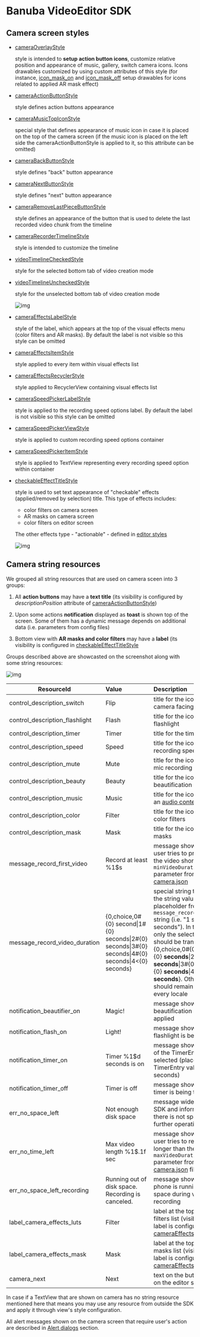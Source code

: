# Banuba VideoEditor SDK
## Camera screen styles  

- [cameraOverlayStyle](https://github.com/Banuba/ve-sdk-android-integration-sample/blob/main/app/src/main/res/values/themes.xml#L24)

    style is intended to **setup action button icons**, customize relative position and appearance of music, gallery, switch camera icons. Icons drawables customized by using custom attributes of this style (for instance, [icon_mask_on](https://github.com/Banuba/ve-sdk-android-integration-sample/blob/main/app/src/main/res/values/themes.xml#L205) and [icon_mask_off](https://github.com/Banuba/ve-sdk-android-integration-sample/blob/main/app/src/main/res/values/themes.xml#L206) setup drawables for icons related to applied AR mask effect)  
- [cameraActionButtonStyle](https://github.com/Banuba/ve-sdk-android-integration-sample/blob/main/app/src/main/res/values/themes.xml#L25)

    style defines action buttons appearance
- [cameraMusicTopIconStyle](https://github.com/Banuba/ve-sdk-android-integration-sample/blob/main/app/src/main/res/values/themes.xml#L26)

    special style that defines appearance of music icon in case it is placed on the top of the camera screen (if the music icon is placed on the left side the cameraActionButtonStyle is applied to it, so this attribute can be omitted)
- [cameraBackButtonStyle](https://github.com/Banuba/ve-sdk-android-integration-sample/blob/main/app/src/main/res/values/themes.xml#L27)

    style defines "back" button appearance
- [cameraNextButtonStyle](https://github.com/Banuba/ve-sdk-android-integration-sample/blob/main/app/src/main/res/values/themes.xml#L28)

    style defines "next" button appearance
- [cameraRemoveLastPieceButtonStyle](https://github.com/Banuba/ve-sdk-android-integration-sample/blob/main/app/src/main/res/values/themes.xml#L29)

    style defines an appearance of the button that is used to delete the last recorded video chunk from the timeline
- [cameraRecorderTimelineStyle](https://github.com/Banuba/ve-sdk-android-integration-sample/blob/main/app/src/main/res/values/themes.xml#L31)

    style is intended to customize the timeline

- [videoTimelineCheckedStyle](https://github.com/Banuba/ve-sdk-android-integration-sample/blob/main/app/src/main/res/values/themes.xml#L18)

    style for the selected bottom tab of video creation mode

- [videoTimelineUncheckedStyle](https://github.com/Banuba/ve-sdk-android-integration-sample/blob/main/app/src/main/res/values/themes.xml#L19)

    style for the unselected bottom tab of video creation mode

    ![img](screenshots/camera1.png)
- [cameraEffectsLabelStyle](https://github.com/Banuba/ve-sdk-android-integration-sample/blob/main/app/src/main/res/values/themes.xml#L32)

    style of the label, which appears at the top of the visual effects menu (color filters and AR masks). By default the label is not visible so this style can be omitted
- [cameraEffectsItemStyle](https://github.com/Banuba/ve-sdk-android-integration-sample/blob/main/app/src/main/res/values/themes.xml#L33)

    style applied to every item within visual effects list
- [cameraEffectsRecyclerStyle](https://github.com/Banuba/ve-sdk-android-integration-sample/blob/main/app/src/main/res/values/themes.xml#L34)

    style applied to RecyclerView containing visual effects list
- [cameraSpeedPickerLabelStyle](https://github.com/Banuba/ve-sdk-android-integration-sample/blob/main/app/src/main/res/values/themes.xml#L35)

    style is applied to the recording speed options label. By default the label is not visible so this style can be omitted
- [cameraSpeedPickerViewStyle](https://github.com/Banuba/ve-sdk-android-integration-sample/blob/main/app/src/main/res/values/themes.xml#L36)

    style is applied to custom recording speed options container
- [cameraSpeedPickerItemStyle](https://github.com/Banuba/ve-sdk-android-integration-sample/blob/main/app/src/main/res/values/themes.xml#L37)

    style is applied to TextView representing every recording speed option within container

- [checkableEffectTitleStyle](https://github.com/Banuba/ve-sdk-android-integration-sample/blob/main/app/src/main/res/values/themes.xml#L39)

    style is used to set text appearance of "checkable" effects (applied/removed by selection) title. This type of effects includes:
    - color filters on camera screen
    - AR masks on camera screen
    - color filters on editor screen
    
    The other effects type - "actionable" - defined in [editor styles](editor_styles.md#L57)

    ![img](screenshots/camera2.png)


## Camera string resources

We grouped all string resources that are used on camera sceen into 3 groups:

1. All **action buttons** may have a **text title** (its visibility is configured by *descriptionPosition* attribute of [cameraActionButtonStyle](https://github.com/Banuba/ve-sdk-android-integration-sample/blob/main/app/src/main/res/values/themes.xml#L25))

2. Upon some actions **notification** displayed as **toast** is shown top of the screen. Some of them has a dynamic message depends on additional data (i.e. parameters from config files)

3. Bottom view with **AR masks and color filters** may have a **label** (its visibility is configured in [checkableEffectTitleStyle](https://github.com/Banuba/ve-sdk-android-integration-sample/blob/main/app/src/main/res/values/themes.xml#L39)

Groups described above are showcasted on the screenshot along with some string resources: 

![img](screenshots/camera_strings1.png)

| ResourceId        |      Value      |   Description |
| ------------- | :----------- | :------------- |
| control_description_switch | Flip | title for the icon to switch camera facing
| control_description_flashlight |  Flash | title for the icon to switch flashlight
| control_description_timer | Timer | title for the timer icon
| control_description_speed | Speed | title for the icon to switch recording speed
| control_description_mute | Mute | title for the icon to switch mic recording
| control_description_beauty | Beauty | title for the icon to apply beautification effect
| control_description_music | Music | title for the icon to request an [audio content](https://github.com/Banuba/ve-sdk-android-integration-sample#configure-audio-content)
| control_description_color | Filter | title for the icon to open color filters
| control_description_mask | Mask | title for the icon to open AR masks
| message_record_first_video | Record at least %1$s | message shown in case user tries to proceed with the video shorter than ```minVideoDuration``` parameter from [camera.json](https://github.com/Banuba/ve-sdk-android-integration-sample/blob/main/app/src/main/assets/camera.json#L3)
| message_record_video_duration | {0,choice,0#{0} second\|1#{0} seconds\|2#{0} seconds\|3#{0} seconds\|4#{0} seconds\|4&lt;{0} seconds} | special string that defines the string value of the placeholder from ```message_record_first_video``` string (i.e. "1 second" or "3 seconds").  In this string only the selected words should be translated: {0,choice,0#{0} **second**\|1#{0} **seconds**\|2#{0} **seconds**\|3#{0} **seconds**\|4#{0} **seconds**\|4&lt;{0} **seconds**}. Other formatting should remain the same for every locale
| notification_beautifier_on | Magic! | message shown when beautification effect is applied
| notification_flash_on | Light! | message shown when the flashlight is being turned on
| notification_timer_on | Timer %1$d seconds is on | message shown when one of the TimerEntry was selected (placeholder is a TimerEntry value in seconds)
| notification_timer_off | Timer is off | message shown when the timer is being turned off
| err_no_space_left | Not enough disk space | message widely used in SDK and informing that there is not space to effort further operations
| err_no_time_left | Max video length %1$.1f sec | message shown in case of user tries to record video longer than the ```maxVideoDuration``` parameter from [camera.json](https://github.com/Banuba/ve-sdk-android-integration-sample/blob/main/app/src/main/assets/camera.json#L3) file
| err_no_space_left_recording | Running out of disk space. Recording is canceled. | message shown in case the phone is running out of space during video recording
| label_camera_effects_luts | Filter | label at the top of the color filters list (visibility of the label is configured in [cameraEffectsLabelStyle](https://github.com/Banuba/ve-sdk-android-integration-sample/blob/main/app/src/main/res/values/themes.xml#L32))
| label_camera_effects_mask | Mask | label at the top of the AR masks list (visibility of the label is configured in [cameraEffectsLabelStyle](https://github.com/Banuba/ve-sdk-android-integration-sample/blob/main/app/src/main/res/values/themes.xml#L32))
| camera_next | Next | text on the button that goes on the editor screen


In case if a TextView that are shown on camera has no string resource mentioned here that means you may use any resource from outside the SDK and apply it through view's style configuration.

All alert messages shown on the camera screen that require user's action are described in [Alert dialogs](alert_styles.md) section.

